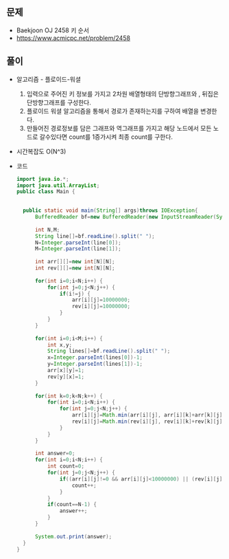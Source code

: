 문제
-----

+ Baekjoon OJ 2458 키 순서
+ https://www.acmicpc.net/problem/2458

풀이 
------

+ 알고리즘 - 플로이드-워셜

  1. 입력으로 주어진 키 정보를 가지고 2차원 배열형태의 단방향그래프와 , 뒤집은 단방향그래프를 구성한다.
  2. 플로이드 워셜 알고리즘을 통해서 경로가 존재하는지를 구하여 배열을 변경한다.
  3. 만들어진 경로정보를 담은 그래프와 역그래프를 가지고 해당 노드에서 모든 노드로 갈수있다면 count를 1증가시켜 최종 count를 구한다.



+ 시간복잡도 O(N^3)



+ 코드

  ``` java
  import java.io.*;
  import java.util.ArrayList;
  public class Main {
  	
  
  	public static void main(String[] args)throws IOException{
  		BufferedReader bf=new BufferedReader(new InputStreamReader(System.in));
  		
  		int N,M;
  		String line[]=bf.readLine().split(" ");
  		N=Integer.parseInt(line[0]);
  		M=Integer.parseInt(line[1]);
  		
  		int arr[][]=new int[N][N];
  		int rev[][]=new int[N][N];
  		
  		for(int i=0;i<N;i++) {
  			for(int j=0;j<N;j++) {
  				if(i!=j) {
  					arr[i][j]=10000000;
  					rev[i][j]=10000000;
  				}
  			}
  		}
  		
  		for(int i=0;i<M;i++) {
  			int x,y;
  			String lines[]=bf.readLine().split(" ");
  			x=Integer.parseInt(lines[0])-1;
  			y=Integer.parseInt(lines[1])-1;
  			arr[x][y]=1;
  			rev[y][x]=1;
  		}
  		
  		for(int k=0;k<N;k++) {
  			for(int i=0;i<N;i++) {
  				for(int j=0;j<N;j++) {
  					arr[i][j]=Math.min(arr[i][j], arr[i][k]+arr[k][j]);
  					rev[i][j]=Math.min(rev[i][j], rev[i][k]+rev[k][j]);
  				}
  			}
  		}
  		
  		int answer=0;
  		for(int i=0;i<N;i++) {
  			int count=0;
  			for(int j=0;j<N;j++) {
  				if((arr[i][j]!=0 && arr[i][j]<10000000) || (rev[i][j]!=0 && rev[i][j]<10000000)) {
  					count++;
  				}
  			}
  			if(count==N-1) {
  				answer++;
  			}
  		}
  		
  		System.out.print(answer);
  	}
  }
  
  ```
